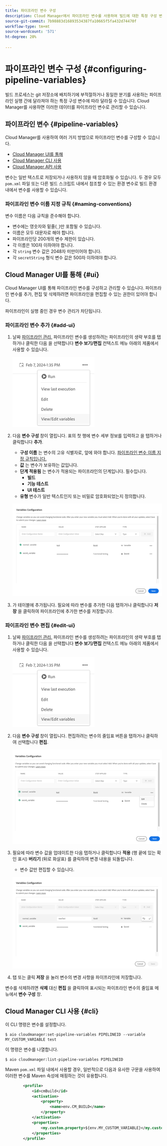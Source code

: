 ```yaml
---
title: 파이프라인 변수 구성
description: Cloud Manager에서 파이프라인 변수를 사용하여 빌드에 대한 특정 구성 변수를 관리하는 방법에 대해 알아봅니다.
source-git-commit: 7b98883d16893534387fa10665f5fa432d74470f
workflow-type: tm+mt
source-wordcount: '571'
ht-degree: 20%

---
```



# 파이프라인 변수 구성 {#configuring-pipeline-variables}

빌드 프로세스는 git 저장소에 배치하기에 부적절하거나 동일한 분기를 사용하는 파이프라인 실행 간에 달라져야 하는 특정 구성 변수에 따라 달라질 수 있습니다. Cloud Manager를 사용하면 이러한 데이터를 파이프라인 변수로 관리할 수 있습니다.

## 파이프라인 변수 {#pipeline-variables}

Cloud Manager를 사용하여 여러 가지 방법으로 파이프라인 변수를 구성할 수 있습니다.

* [Cloud Manager UI를 통해](#ui)
* [Cloud Manager CLI 사용](#cli)
* [Cloud Manager API 사용](https://developer.adobe.com/experience-cloud/cloud-manager/reference/api/#tag/Variables/operation/getPipelineVariables)

변수는 일반 텍스트로 저장되거나 사용하지 않을 때 암호화될 수 있습니다. 두 경우 모두 `pom.xml` 파일 또는 다른 빌드 스크립트 내에서 참조할 수 있는 환경 변수로 빌드 환경 내에서 변수를 사용할 수 있습니다.

### 파이프라인 변수 이름 지정 규칙 {#naming-conventions}

변수 이름은 다음 규칙을 준수해야 합니다.

* 변수에는 영숫자와 밑줄(`_`)만 포함될 수 있습니다.
* 이름은 모두 대문자로 해야 합니다.
* 파이프라인당 200개의 변수 제한이 있습니다.
* 각 이름은 100자 이하여야 합니다.
* 각 `string` 변수 값은 2048자 미만이어야 합니다.
* 각 `secretString` 형식 변수 값은 500자 이하여야 합니다.

## Cloud Manager UI를 통해 {#ui}

Cloud Manager UI를 통해 파이프라인 변수를 구성하고 관리할 수 있습니다. 파이프라인 변수를 추가, 편집 및 삭제하려면 파이프라인을 편집할 수 있는 권한이 있어야 합니다.

파이프라인이 실행 중인 경우 변수 관리가 차단됩니다.

### 파이프라인 변수 추가 {#add-ui}

1. 날짜 [파이프라인 관리,](/help/implementing/cloud-manager/configuring-pipelines/managing-pipelines.md) 파이프라인 변수를 생성하려는 파이프라인의 생략 부호를 탭하거나 클릭한 다음 을 선택합니다 **변수 보기/편집** 컨텍스트 메뉴 아래의 제품에서 사용할 수 있습니다.

   ![파이프라인 변수 보기/편집](/help/implementing/cloud-manager/assets/pipeline-variables-view-edit.png)

1. 다음 **변수 구성** 창이 열립니다. 표의 첫 행에 변수 세부 정보를 입력하고 을 탭하거나 클릭합니다 **추가**.

   * **구성 이름** 는 변수의 고유 식별자로, 앞에 와야 합니다. [파이프라인 변수 이름 지정 규칙입니다.](#naming-conventions)
   * **값** 는 변수가 보유하는 값입니다.
   * **단계 적용됨** 는 변수가 적용되는 파이프라인의 단계입니다. 필수입니다.
      * **빌드**
      * **기능 테스트**
      * **UI 테스트**
   * **유형** 변수가 일반 텍스트인지 또는 비밀로 암호화되었는지 정의합니다.

   ![변수 추가](/help/implementing/cloud-manager/assets/pipeline-variables-add-variable.png)

1. 가 테이블에 추가됩니다. 필요에 따라 변수를 추가한 다음 탭하거나 클릭합니다 **저장** 을 클릭하여 파이프라인에 추가한 변수를 저장합니다.

### 파이프라인 변수 편집 {#edit-ui}

1. 날짜 [파이프라인 관리,](/help/implementing/cloud-manager/configuring-pipelines/managing-pipelines.md) 파이프라인 변수를 생성하려는 파이프라인의 생략 부호를 탭하거나 클릭한 다음 을 선택합니다 **변수 보기/편집** 컨텍스트 메뉴 아래의 제품에서 사용할 수 있습니다.

   ![파이프라인 변수 보기/편집](/help/implementing/cloud-manager/assets/pipeline-variables-view-edit.png)

1. 다음 **변수 구성** 창이 열립니다. 편집하려는 변수의 줄임표 버튼을 탭하거나 클릭하여 선택합니다 **편집**.

   ![변수 편집](/help/implementing/cloud-manager/assets/pipeline-variables-edit.png)

1. 필요에 따라 변수 값을 업데이트한 다음 탭하거나 클릭합니다 **적용** (행 끝에 있는 확인 표시) **버리기** (뒤로 화살표) 를 클릭하여 변경 내용을 되돌립니다.

   * 변수 값만 편집할 수 있습니다.

   ![변수 편집](/help/implementing/cloud-manager/assets/pipeline-variables-edit-save.png)

1. 탭 또는 클릭 **저장** 을 눌러 변수의 변경 사항을 파이프라인에 저장합니다.

변수를 삭제하려면 **삭제** 대신 **편집** 을 클릭하여 표시되는 파이프라인 변수의 줄임표 메뉴에서 **변수 구성** 창.

## Cloud Manager CLI 사용 {#cli}

이 CLI 명령은 변수를 설정합니다.

```shell
$ aio cloudmanager:set-pipeline-variables PIPELINEID --variable MY_CUSTOM_VARIABLE test
```

이 명령은 변수를 나열합니다.

```shell
$ aio cloudmanager:list-pipeline-variables PIPELINEID
```

Maven `pom.xml` 파일 내에서 사용할 경우, 일반적으로 다음과 유사한 구문을 사용하여 이러한 변수를 Maven 속성에 매핑하는 것이 유용합니다.

```xml
        <profile>
            <id>cmBuild</id>
            <activation>
                <property>
                    <name>env.CM_BUILD</name>
                </property>
            </activation>
            <properties>
                <my.custom.property>${env.MY_CUSTOM_VARIABLE}</my.custom.property> 
            </properties>
        </profile>
```
